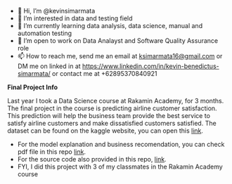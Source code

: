 - 👋 Hi, I’m @kevinsimarmata
- 👀 I’m interested in data and testing field
- 🌱 I’m currently learning data analysis, data science, manual and automation testing
- 💞️ I’m open to work on Data Analayst and Software Quality Assurance role
- 📫 How to reach me, send me an email at ksimarmata16@gmail.com or DM me on linked in at https://www.linkedin.com/in/kevin-benedictus-simarmata/ or contact me at +62895370840921

<!---
kevinsimarmata/kevinsimarmata is a ✨ special ✨ repository because its `README.md` (this file) appears on your GitHub profile.
You can click the Preview link to take a look at your changes.
--->

**Final Project Info**

Last year I took a Data Science course at Rakamin Academy, for 3 months. The final project in the course is predicting airline customer satisfaction. This prediction
will help the business team provide the best service to satisfy airline customers and make dissatisfied customers satisfied.
The dataset can be found on the kaggle website, you can open this [link](https://www.kaggle.com/datasets/sjleshrac/airlines-customer-satisfaction).
- For the model explanation and business recomendation, you can check pdf file in this repo [link](https://github.com/kevinsimarmata/Data-Portfolio/blob/299ca82cbd5b9e924fccca0b834358f70b846d77/Final%20Project%20-%20Team%20Slovin.pdf).
- For the source code also provided in this repo, [link](https://github.com/kevinsimarmata/Kevin-Simarmata-Portfolio/blob/553f2f21d1f558e4b44f57af72a8990f70f56e7a/Final_Project_Tim_Slovin_Source_code.ipynb). 
- FYI, I did this project with 3 of my classmates in the Rakamin Academy course
